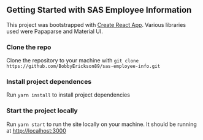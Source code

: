 ## Getting Started with SAS Employee Information

This project was bootstrapped with [Create React App](https://github.com/facebook/create-react-app).  Various libraries used were Papaparse and Material UI.

### Clone the repo

Clone the repository to your machine with `git clone https://github.com/BobbyErickson89/sas-employee-info.git`

### Install project dependences

Run `yarn install` to install project dependencies

### Start the project locally

Run `yarn start` to run the site locally on your machine.  It should be running at [http://localhost:3000](http://localhost:3000)
